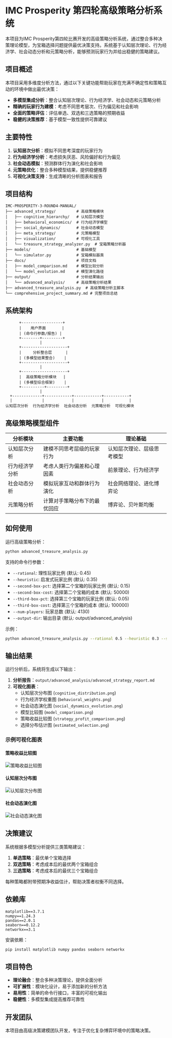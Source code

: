 # IMC Prosperity 第四轮高级策略分析系统

本项目为IMC Prosperity第四轮比赛开发的高级策略分析系统，通过整合多种决策理论模型，为宝箱选择问题提供最优决策支持。系统基于认知层次理论、行为经济学、社会动态分析和元策略分析，能够预测玩家行为并给出稳健的策略建议。

## 项目概述

本项目采用多维度分析方法，通过以下关键功能帮助玩家在充满不确定性和策略互动的环境中做出最优决策：

- **多模型集成分析**：整合认知层次理论、行为经济学、社会动态和元策略分析
- **精确的玩家行为建模**：考虑不同思考层次、行为偏见和社会影响
- **全面的策略评估**：评估单选、双选和三选策略的预期收益
- **稳健的决策推荐**：基于模型一致性提供可靠建议

## 主要特性

1. **认知层次分析**：模拟不同思考深度的玩家行为
2. **行为经济学分析**：考虑损失厌恶、风险偏好和行为偏见
3. **社会动态模拟**：预测群体行为演化和社会影响
4. **元策略优化**：整合多种模型结果，提供稳健推荐
5. **可视化决策支持**：生成清晰的分析图表和报告

## 项目结构

```
IMC-PROSPERITY-3-ROUND4-MANUAL/
├── advanced_strategy/         # 高级策略模块
│   ├── cognitive_hierarchy/   # 认知层次模型
│   ├── behavioral_economics/  # 行为经济学模型
│   ├── social_dynamics/       # 社会动态模型
│   ├── meta_strategy/         # 元策略模型
│   ├── visualization/         # 可视化工具
│   └── treasure_strategy_analyzer.py  # 宝箱策略分析器
├── models/                    # 基础模型
│   └── simulator.py           # 宝箱模拟器类
├── docs/                      # 项目文档
│   ├── model_comparison.md    # 模型比较分析
│   └── model_evolution.md     # 模型演化路径
├── output/                    # 分析结果输出
│   └── advanced_analysis/     # 高级策略分析结果
├── advanced_treasure_analysis.py  # 高级策略分析主脚本
└── comprehensive_project_summary.md # 完整项目总结
```

## 系统架构

```
      +------------------+
      |    用户界面       |
      | (命令行参数/报告) |
      +--------+---------+
               |
      +--------------------+
      |     分析整合层      |
      | (多模型结果整合)    |
      +--------------------+
               |
      +--------------------+
      |  高级策略分析模块   |
      | (多模型综合框架)    |
      +----------+---------+
               |
  +-------------+------------+------------+-----------+
  |             |            |            |           |
认知层次分析  行为经济学分析  社会动态分析  元策略分析  可视化模块
```

## 高级策略模型组件

| 分析模块 | 主要功能 | 理论基础 |
|---------|---------|---------|
| 认知层次分析 | 建模不同思考层级的玩家行为 | 认知层次理论、层级思考模型 |
| 行为经济学分析 | 考虑人类行为偏差和心理因素 | 前景理论、行为经济学 |
| 社会动态分析 | 模拟玩家互动和群体行为演化 | 社会网络理论、进化博弈论 |
| 元策略分析 | 计算对手策略分布下的最优回应 | 博弈论、贝叶斯均衡 |

## 如何使用

运行高级策略分析：

```bash
python advanced_treasure_analysis.py
```

支持的命令行参数：
- `--rational`: 理性玩家比例 (默认: 0.45)
- `--heuristic`: 启发式玩家比例 (默认: 0.35)
- `--second-box-pct`: 选择第二个宝箱的玩家比例 (默认: 0.15)
- `--second-box-cost`: 选择第二个宝箱的成本 (默认: 50000)
- `--third-box-pct`: 选择第三个宝箱的玩家比例 (默认: 0.05)
- `--third-box-cost`: 选择第三个宝箱的成本 (默认: 100000)
- `--num-players`: 玩家总数 (默认: 4130)
- `--output-dir`: 输出目录 (默认: output/advanced_analysis)

示例：

```bash
python advanced_treasure_analysis.py --rational 0.5 --heuristic 0.3 --second-box-pct 0.1
```

## 输出结果

运行分析后，系统将生成以下输出：

1. **分析报告**：`output/advanced_analysis/advanced_strategy_report.md`
2. **可视化图表**：
   - 认知层次分布图 (`cognitive_distribution.png`)
   - 行为经济学权重图 (`behavioral_weights.png`)
   - 社会动态演化图 (`social_dynamics_evolution.png`)
   - 模型比较图 (`model_comparison.png`)
   - 策略收益比较图 (`strategy_profit_comparison.png`)
   - 选择分布估计图 (`estimated_selection.png`)

### 示例可视化图表

#### 策略收益比较图
![策略收益比较图](https://raw.githubusercontent.com/JuggerC/IMC-PROSPERITY-3-ROUND4-MANUAL/main/output/advanced_analysis/strategy_profit_comparison.png)

#### 认知层次分布图
![认知层次分布图](https://raw.githubusercontent.com/JuggerC/IMC-PROSPERITY-3-ROUND4-MANUAL/main/output/advanced_analysis/cognitive_distribution.png)

#### 社会动态演化图
![社会动态演化图](https://raw.githubusercontent.com/JuggerC/IMC-PROSPERITY-3-ROUND4-MANUAL/main/output/advanced_analysis/social_dynamics_evolution.png)

## 决策建议

系统根据多模型分析提供三类策略建议：
1. **单选策略**：最优单个宝箱选择
2. **双选策略**：考虑成本后的最优两个宝箱组合
3. **三选策略**：考虑成本后的最优三个宝箱组合

每种策略都附带预期净收益估计，帮助决策者权衡不同选择。

## 依赖库

```
matplotlib==3.7.1
numpy==1.24.3
pandas==2.0.1
seaborn==0.12.2
networkx==3.1
```

安装依赖：

```bash
pip install matplotlib numpy pandas seaborn networkx
```

## 项目特色

- **理论融合**：整合多种决策理论，提供全面分析
- **可扩展性**：模块化设计，易于添加新的分析方法
- **易用性**：简单的命令行接口，丰富的可视化输出
- **稳健性**：多模型集成提高推荐可靠性

## 开发团队

本项目由高级决策建模团队开发，专注于优化复杂博弈环境中的策略决策。 